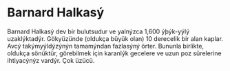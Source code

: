 # Barnard Halkasý

Barnard Halkasý dev bir bulutsudur ve yalnýzca 1,600 ýþýk-yýlý uzaklýktadýr.
Gökyüzünde (oldukça büyük olan) 10 derecelik bir alan kaplar. Avcý
takýmyýldýzýnýn tamamýndan fazlasýný örter. Bununla birlikte, oldukça sönüktür,
görebilmek için karanlýk gecelere ve uzun poz sürelerine ihtiyacýnýz vardýr. Çok
üzücü.
